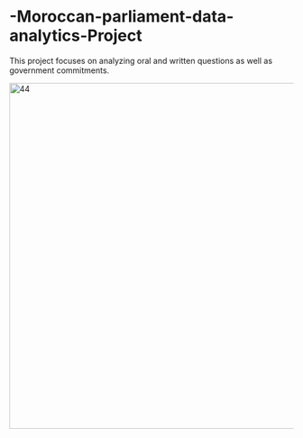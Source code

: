 # -Moroccan-parliament-data-analytics-Project
This project focuses on analyzing oral and written questions as well as government commitments.

<img width="614" alt="44" src="https://github.com/SE-Khalil75/-Moroccan-parliament-data-analytics-Project/assets/87024181/7f0ffc1d-5f73-4dc6-8607-986bd965a55b">
